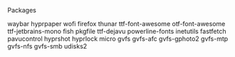 Packages

waybar hyprpaper wofi firefox thunar ttf-font-awesome otf-font-awesome ttf-jetbrains-mono fish pkgfile ttf-dejavu powerline-fonts inetutils fastfetch pavucontrol hyprshot hyprlock micro gvfs gvfs-afc gvfs-gphoto2 gvfs-mtp gvfs-nfs gvfs-smb udisks2
